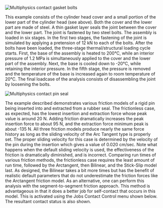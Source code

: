 ![Multiphysics contact gasket bolts](https://user-images.githubusercontent.com/130690758/232110981-1237fcf9-a71b-435b-b71d-9e8682ef20ec.png)

This example consists of the cylinder head cover and a small portion of the lower part of the cylinder head (see above). Both the cover and the lower part are made of steel. A thin gasket layer seals the joint between the cover and the lower part. The joint is fastened by two steel bolts. The assembly is loaded in six stages. In the first two stages, the fastening of the joint is simulated by applying a pretension of 12 kN to each of the bolts. After the bolts have been loaded, the three-stage thermal/structural loading cycle starts. First, the base of the assembly is heated to 200°C, while an interior pressure of 1.2 MPa is simultaneously applied to the cover and the lower part of the assembly. Next, the base is cooled down to -20°C, while retaining the interior pressure. In the fifth stage, the pressure is removed and the temperature of the base is increased again to room temperature of 20°C. The final loadcase of the analysis consists of disassembling the joint by loosening the bolts. 

![Multiphysics contact pin seal](https://user-images.githubusercontent.com/130690758/232475669-cc566a33-54cd-4fc5-b161-91eb4af02deb.png)

The example described  demonstrates various friction models of a rigid pin being inserted into and extracted from a rubber seal. 
The frictionless case, as expected, has the lowest insertion and extraction force whose peak value is around 20 N. Adding friction dramatically increases the peak insertion force to about 95 N, and the extraction force minimum peak is about -135 N. All three friction models produce nearly the same force history as long as the sliding velocity of the Arc Tangent type is properly set. The proper sliding velocity for this case is determined by the velocity of the pin during the insertion which gives a value of 0.020 cm/sec. Note what happens when the default sliding velocity is used, the effectiveness of the friction is dramatically diminished, and is incorrect. 
Comparing run times of various friction methods, the frictionless case requires the least amount of run time, followed by the Arctangent, then Bilinear, and the Stick-Slip model last. As designed, the Bilinear takes a bit more times but has the benefit of realistic default parameters that do not underestimate the friction forces like the Arctangent friction model. 
As an alternative, one can perform this analysis with the segment-to-segment friction approach. This method is advantageous in that it does a better job for self-contact that occurs in this model. This is activated using the Jobs Contact Control menu shown below. The resultant contact status is also shown. 
